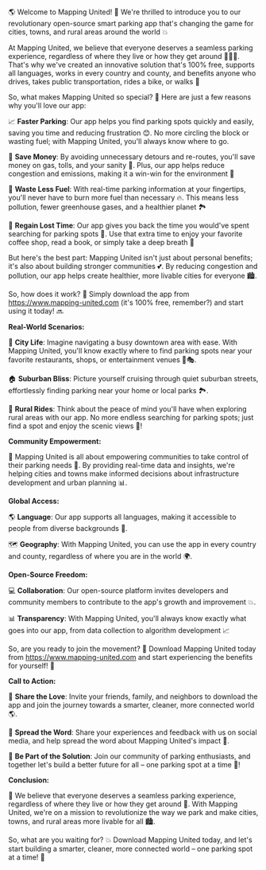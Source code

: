 🌎 Welcome to Mapping United! 🚀 We're thrilled to introduce you to our revolutionary open-source smart parking app that's changing the game for cities, towns, and rural areas around the world 💥

At Mapping United, we believe that everyone deserves a seamless parking experience, regardless of where they live or how they get around 🚌🏃‍♂️. That's why we've created an innovative solution that's 100% free, supports all languages, works in every country and county, and benefits anyone who drives, takes public transportation, rides a bike, or walks 👣

So, what makes Mapping United so special? 🤔 Here are just a few reasons why you'll love our app:

📈 **Faster Parking**: Our app helps you find parking spots quickly and easily, saving you time and reducing frustration 😊. No more circling the block or wasting fuel; with Mapping United, you'll always know where to go.

💸 **Save Money**: By avoiding unnecessary detours and re-routes, you'll save money on gas, tolls, and your sanity 💸. Plus, our app helps reduce congestion and emissions, making it a win-win for the environment 🌿

🚗 **Waste Less Fuel**: With real-time parking information at your fingertips, you'll never have to burn more fuel than necessary 🔥. This means less pollution, fewer greenhouse gases, and a healthier planet 🏞️

💪 **Regain Lost Time**: Our app gives you back the time you would've spent searching for parking spots 👀. Use that extra time to enjoy your favorite coffee shop, read a book, or simply take a deep breath 🌟

But here's the best part: Mapping United isn't just about personal benefits; it's also about building stronger communities 💕. By reducing congestion and pollution, our app helps create healthier, more livable cities for everyone 🏙️.

So, how does it work? 🤔 Simply download the app from https://www.mapping-united.com (it's 100% free, remember?) and start using it today! 🔜

**Real-World Scenarios:**

🌆 **City Life**: Imagine navigating a busy downtown area with ease. With Mapping United, you'll know exactly where to find parking spots near your favorite restaurants, shops, or entertainment venues 🍴🎭.

🏠 **Suburban Bliss**: Picture yourself cruising through quiet suburban streets, effortlessly finding parking near your home or local parks 🏞️.

🚂 **Rural Rides**: Think about the peace of mind you'll have when exploring rural areas with our app. No more endless searching for parking spots; just find a spot and enjoy the scenic views 🌄!

**Community Empowerment:**

🤝 Mapping United is all about empowering communities to take control of their parking needs 💪. By providing real-time data and insights, we're helping cities and towns make informed decisions about infrastructure development and urban planning 📊.

**Global Access:**

🌎 **Language**: Our app supports all languages, making it accessible to people from diverse backgrounds 👥.

🗺️ **Geography**: With Mapping United, you can use the app in every country and county, regardless of where you are in the world 🌍.

**Open-Source Freedom:**

💻 **Collaboration**: Our open-source platform invites developers and community members to contribute to the app's growth and improvement 💥.

📊 **Transparency**: With Mapping United, you'll always know exactly what goes into our app, from data collection to algorithm development 📈

So, are you ready to join the movement? 🎉 Download Mapping United today from https://www.mapping-united.com and start experiencing the benefits for yourself! 🚀

**Call to Action:**

👫 **Share the Love**: Invite your friends, family, and neighbors to download the app and join the journey towards a smarter, cleaner, more connected world 🌎.

💬 **Spread the Word**: Share your experiences and feedback with us on social media, and help spread the word about Mapping United's impact 📱.

🤝 **Be Part of the Solution**: Join our community of parking enthusiasts, and together let's build a better future for all – one parking spot at a time 💪!

**Conclusion:**

🌟 We believe that everyone deserves a seamless parking experience, regardless of where they live or how they get around 🚌. With Mapping United, we're on a mission to revolutionize the way we park and make cities, towns, and rural areas more livable for all 🏙️.

So, what are you waiting for? 💥 Download Mapping United today, and let's start building a smarter, cleaner, more connected world – one parking spot at a time! 🚀